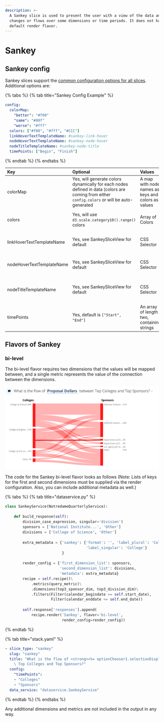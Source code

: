 ```yaml
---
description: >-
  A Sankey slice is used to present the user with a view of the data and how it
  changes or flows over some dimensions or time periods. It does not have a
  default render flavor.
---
```


# Sankey

## Sankey config

Sankey slices support the [common configuration options for all slices](../slices/slices-and-common-configuration.md). Additional options are:

{% tabs %}
{% tab title="Sankey Config Example" %}
```yaml
config:
  colorMap:
    "better": "#f00"
    "same": "#00f"
    "worse": "#fff"
  colors: ["#f00", "#fff", "#CCC"]
  linkHoverTextTemplateName: #sankey-link-hover
  nodeHoverTextTemplateName: #sankey-node-hover
  nodeTitleTemplateName: #sankey-node-title
  timePoints: ["Begin", "Finish"]
```
{% endtab %}
{% endtabs %}

| Key | Optional | Values | Description |
| :--- | :--- | :--- | :--- |
| colorMap | Yes, will generate colors dynamically for each nodes defined in data \(colors are coming from either `config.colors` or will be auto-generated | A map with node names as keys and colors as values | Color map for each of the node names \(eg. better\|same\|worse\) |
| colors | Yes, will use `d3.scale.category10().range()` colors | Array of Colors | Predefined array of colors to be assigned to the node |
| linkHoverTextTemplateName | Yes, see SankeySliceView for default | CSS Selector | Template name whose content will be rendered when link is hovered |
| nodeHoverTextTemplateName | Yes, see SankeySliceView for default | CSS Selector | Template name whose content will be rendered when node is hovered |
| nodeTitleTemplateName | Yes, see SankeySliceView for default | CSS Selector | Template name whose content is displayed right next to the node \(node title\) |
| timePoints | Yes, default is `["Start", "End"]` | An array of length two, containing strings | The labels used as a title in the Start/End of the the Sankey flow |

## Flavors of Sankey

### bi-level

The bi-level flavor requires two dimensions that the values will be mapped between, and a single metric represents the value of the connection between the dimensions.

![](../../.gitbook/assets/sankey-bilevel.png)

The code for the Sankey bi-level flavor looks as follows \(Note: Lists of keys for the first and second dimensions must be supplied via the render configuration. Also, you can include additional metadata as well.\)

{% tabs %}
{% tab title="dataservice.py" %}
```python
class SankeyService(NotredameQuarterlyService):

    def build_response(self):
        division_case_expression, singular='division')
        sponsors = ['National Institute...', 'Other']
        divisions = ['College of Science', 'Other']

        extra_metadata = {'sankey': {'format': '', 'label_plural': 'Colleges',
                                     'label_singular': 'College'}
                          }

        render_config = {'first_dimension_list': sponsors,
                         'second_dimension_list': divisions,
                         'metadata': extra_metadata}
        recipe = self.recipe()\
            .metrics(query_metric)\
            .dimensions(top3_sponsor_dim, top3_division_dim)\
            .filters(Filter(calendar_begindate >= self.start_date),
                     Filter(calendar_enddate <= self.end_date))

        self.response['responses'].append(
            recipe.render('Sankey', flavor='bi-level',
                          render_config=render_config))
```
{% endtab %}

{% tab title="stack.yaml" %}
```yaml
- slice_type: "sankey"
  slug: "sankey"
  title: "What is the flow of <strong><%= optionChooser1.selectionDisplay() %></strong> between\
    \ Top Colleges and Top Sponsors?"
  config:
    "timePoints":
    - "Colleges"
    - "Sponsors"
  data_service: "dataservice.SankeyService"
```
{% endtab %}
{% endtabs %}

Any additional dimensions and metrics are not included in the output in any way.

